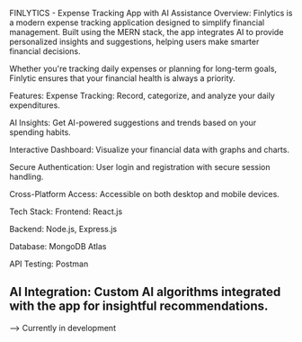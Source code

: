 FINLYTICS - Expense Tracking App with AI Assistance
Overview:
Finlytics is a modern expense tracking application designed to simplify financial management. Built using the MERN stack, the app integrates AI to provide personalized insights and suggestions, helping users make smarter financial decisions.

Whether you're tracking daily expenses or planning for long-term goals, Finlytic ensures that your financial health is always a priority.

Features:
Expense Tracking: Record, categorize, and analyze your daily expenditures.

AI Insights: Get AI-powered suggestions and trends based on your spending habits.

Interactive Dashboard: Visualize your financial data with graphs and charts.

Secure Authentication: User login and registration with secure session handling.

Cross-Platform Access: Accessible on both desktop and mobile devices.

Tech Stack:
Frontend: React.js

Backend: Node.js, Express.js

Database: MongoDB Atlas

API Testing: Postman

AI Integration: Custom AI algorithms integrated with the app for insightful recommendations.
--------------------------------------------------------------------------------------------------------------------------------------------------------------------
--> Currently in development
